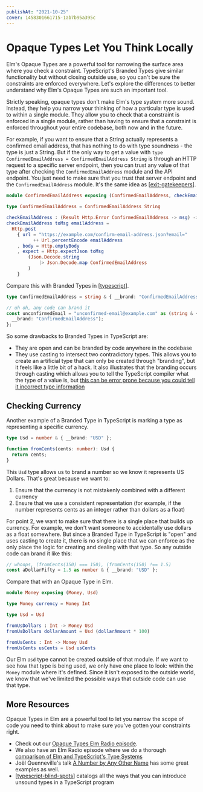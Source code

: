 ```yaml
---
publishAt: "2021-10-25"
cover: 1458301661715-1ab7b95a395c
---
```


# Opaque Types Let You Think Locally

Elm's Opaque Types are a powerful tool for narrowing the surface area where you check a constraint. TypeScript's Branded Types give similar functionality but without closing outside use, so you can't be sure the constraints are enforced everywhere. Let's explore the differences to better understand why Elm's Opaque Types are such an important tool.

Strictly speaking, opaque types don't make Elm's type system more sound. Instead, they help you narrow your thinking of how a particular type is used to within a single module. They allow you to check that a constraint is enforced in a single module, rather than having to ensure that a constraint is enforced throughout your entire codebase, both now and in the future.

For example, if you want to ensure that a String actually represents a confirmed email address, that has nothing to do with type soundness - the type is just a String. But if the only way to get a value with `type ConfirmedEmailAddress = ConfirmedEmailAddress String` is through an HTTP request to a specific server endpoint, then you can trust any value of that type after checking the `ConfirmedEmailAddress` module and the API endpoint. You just need to make sure that you trust that server endpoint and the `ConfirmedEmailAddress` module. It's the same idea as [[exit-gatekeepers]].

```elm
module ConfirmedEmailAddress exposing (ConfirmedEmailAddress, checkEmailAddress)

type ConfirmedEmailAddress = ConfirmedEmailAddress String

checkEmailAddress : (Result Http.Error ConfirmedEmailAddress -> msg) -> String -> Cmd msg
checkEmailAddress toMsg emailAddress =
  Http.post
    { url = "https://example.com/confirm-email-address.json?email="
          ++ Url.percentEncode emailAddress
    , body = Http.emptyBody
    , expect = Http.expectJson toMsg
        (Json.Decode.string
            |> Json.Decode.map ConfirmedEmailAddress
        )
    }
```

Compare this with Branded Types in [[typescript]].

```typescript
type ConfirmedEmailAddress = string & { __brand: "ConfirmedEmailAddress" };

// uh oh, any code can brand it
const unconfirmedEmail = "unconfirmed-email@example.com" as (string & {
  __brand: "ConfirmedEmailAddress");
};
```

So some drawbacks to Branded Types in TypeScript are:

- They are open and can be branded by code anywhere in the codebase
- They use casting to intersect two contradictory types. This allows you to create an artificial type that can only be created through "branding", but it feels like a little bit of a hack. It also illustrates that the branding occurs through casting which allows you to tell the TypeScript compiler what the type of a value is, but [this can be error prone because you could tell it incorrect type information](/typescript-blind-spots#casts)

## Checking Currency

Another example of a Branded Type in TypeScript is marking a type as representing a specific currency.

```typescript
type Usd = number & { __brand: "USD" };

function fromCents(cents: number): Usd {
  return cents;
}
```

This `Usd` type allows us to brand a number so we know it represents US Dollars. That's great because we want to:

1. Ensure that the currency is not mistakenly combined with a different currency
2. Ensure that we use a consistent representation (for example, if the number represents cents as an integer rather than dollars as a float)

For point 2, we want to make sure that there is a single place that builds up currency. For example, we don't want someone to accidentally use dollars as a float somewhere. But since a Branded Type in TypeScript is "open" and uses casting to create it, there is no single place that we can enforce as the only place the logic for creating and dealing with that type. So any outside code can brand it like this:

```typescript
// whoops, (fromCents(150) === 150), (fromCents(150) !== 1.5)
const aDollarFifty = 1.5 as number & { __brand: "USD" };
```

Compare that with an Opaque Type in Elm.

```elm
module Money exposing (Money, Usd)

type Money currency = Money Int

type Usd = Usd

fromUsDollars : Int -> Money Usd
fromUsDollars dollarAmount = Usd (dollarAmount * 100)

fromUsCents : Int -> Money Usd
fromUsCents usCents = Usd usCents
```

Our Elm `Usd` type cannot be created outside of that module. If we want to see how that type is being used, we only have one place to look: within the `Money` module where it's defined. Since it isn't exposed to the outside world, we know that we've limited the possible ways that outside code can use that type.

## More Resources

Opaque Types in Elm are a powerful tool to let you narrow the scope of code you need to think about to make sure you've gotten your constraints right.

- Check out our [Opaque Types Elm Radio episode](https://elm-radio.com/episode/intro-to-opaque-types).
- We also have an Elm Radio episode where we do a thorough [comparison of Elm and TypeScript's Type Systems](https://elm-radio.com/episode/ts-and-elm-type-systems)
- Joël Quenneville's talk [A Number by Any Other Name](https://www.youtube.com/watch?v=WnTw0z7rD3E) has some great examples as well.
- [[typescript-blind-spots]] catalogs all the ways that you can introduce unsound types in a TypeScript program

[//begin]: # "Autogenerated link references for markdown compatibility"
[exit-gatekeepers]: exit-gatekeepers "Using elm types to prevent logging social security #'s"
[typescript]: typescript "TypeScript"
[typescript-blind-spots]: typescript-blind-spots "TypeScript's Blind Spots"
[//end]: # "Autogenerated link references"
